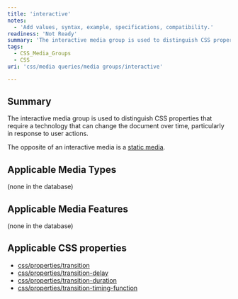 ```yaml
---
title: 'interactive'
notes:
  - 'Add values, syntax, example, specifications, compatibility.'
readiness: 'Not Ready'
summary: 'The interactive media group is used to distinguish CSS properties that require a technology that can change the document over time, particularly in response to user actions.'
tags:
  - CSS_Media_Groups
  - CSS
uri: 'css/media queries/media groups/interactive'

---
```

## Summary

The interactive media group is used to distinguish CSS properties that require a technology that can change the document over time, particularly in response to user actions.

The opposite of an interactive media is a [static media](/css/media_queries/media_groups/static).

## Applicable Media Types

(none in the database)

## Applicable Media Features

(none in the database)

## Applicable CSS properties

-   [css/properties/transition](/css/properties/transition)
-   [css/properties/transition-delay](/css/properties/transition-delay)
-   [css/properties/transition-duration](/css/properties/transition-duration)
-   [css/properties/transition-timing-function](/css/properties/transition-timing-function)
